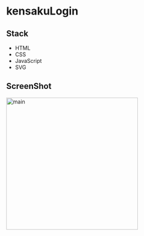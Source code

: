 # kensakuLogin

## Stack

- HTML
- CSS
- JavaScript
- SVG

## ScreenShot

<img width="349" alt="main" src="https://user-images.githubusercontent.com/55086000/64522615-5851e400-d335-11e9-9256-ade0b86fce05.png">